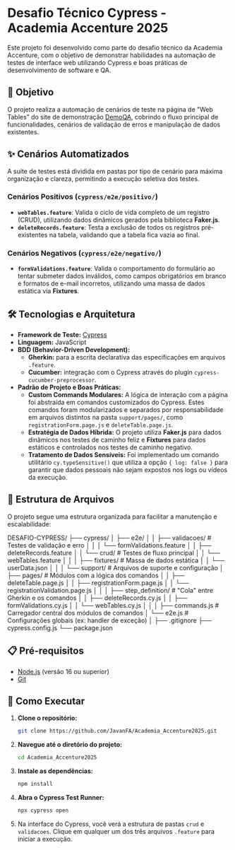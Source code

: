 # Desafio Técnico Cypress - Academia Accenture 2025

Este projeto foi desenvolvido como parte do desafio técnico da Academia Accenture, com o objetivo de demonstrar habilidades na automação de testes de interface web utilizando Cypress e boas práticas de desenvolvimento de software e QA.

## 🎯 Objetivo

O projeto realiza a automação de cenários de teste na página de "Web Tables" do site de demonstração [DemoQA](https://demoqa.com/webtables), cobrindo o fluxo principal de funcionalidades, cenários de validação de erros e manipulação de dados existentes.

## ✨ Cenários Automatizados

A suíte de testes está dividida em pastas por tipo de cenário para máxima organização e clareza, permitindo a execução seletiva dos testes.

### Cenários Positivos (`cypress/e2e/positivo/`)
* **`webTables.feature`**: Valida o ciclo de vida completo de um registro (CRUD), utilizando dados dinâmicos gerados pela biblioteca **Faker.js**.
* **`deleteRecords.feature`**: Testa a exclusão de todos os registros pré-existentes na tabela, validando que a tabela fica vazia ao final.

### Cenários Negativos (`cypress/e2e/negativo/`)
* **`formValidations.feature`**: Valida o comportamento do formulário ao tentar submeter dados inválidos, como campos obrigatórios em branco e formatos de e-mail incorretos, utilizando uma massa de dados estática via **Fixtures**.

## 🛠️ Tecnologias e Arquitetura

* **Framework de Teste:** [Cypress](https://www.cypress.io/)
* **Linguagem:** JavaScript
* **BDD (Behavior-Driven Development):**
    * **Gherkin:** para a escrita declarativa das especificações em arquivos `.feature`.
    * **Cucumber:** integração com o Cypress através do plugin `cypress-cucumber-preprocessor`.
* **Padrão de Projeto e Boas Práticas:**
    * **Custom Commands Modulares:** A lógica de interação com a página foi abstraída em comandos customizados do Cypress. Estes comandos foram modularizados e separados por responsabilidade em arquivos distintos na pasta `support/pages/`, como `registrationForm.page.js` e `deleteTable.page.js`.
    * **Estratégia de Dados Híbrida:** O projeto utiliza **Faker.js** para dados dinâmicos nos testes de caminho feliz e **Fixtures** para dados estáticos e controlados nos testes de caminho negativo.
    * **Tratamento de Dados Sensíveis:** Foi implementado um comando utilitário `cy.typeSensitive()` que utiliza a opção `{ log: false }` para garantir que dados pessoais não sejam expostos nos logs ou vídeos da execução.

## 🌳 Estrutura de Arquivos

O projeto segue uma estrutura organizada para facilitar a manutenção e escalabilidade:

DESAFIO-CYPRESS/
├── cypress/
│   ├── e2e/
│   │   ├── validacoes/           # Testes de validação e erro
│   │   │   └── formValidations.feature
│   │       ├── deleteRecords.feature
│   │   └── crud/                # Testes de fluxo principal
│   │       └── webTables.feature
│   │
│   ├── fixtures/                # Massa de dados estática
│   │   └── userData.json
│   │
│   └── support/                 # Arquivos de suporte e configuração
│       ├── pages/               # Módulos com a lógica dos comandos
│       │   ├── deleteTable.page.js
│       │   ├── registrationForm.page.js
│       │   └── registrationValidation.page.js
│       │
│       ├── step_definition/     # "Cola" entre Gherkin e os comandos
│       │   ├── deleteRecords.cy.js
│       │   ├── formValidations.cy.js
│       │   └── webTables.cy.js
│       │
│       ├── commands.js          # Carregador central dos módulos de comandos
│       └── e2e.js               # Configurações globais (ex: handler de exceção)
│
├── .gitignore
├── cypress.config.js
└── package.json

## 📋 Pré-requisitos

* [Node.js](https://nodejs.org/en/) (versão 16 ou superior)
* [Git](https://git-scm.com/)

## 🚀 Como Executar

1.  **Clone o repositório:**
    ```bash
    git clone https://github.com/JavanFA/Academia_Accenture2025.git
    ```

2.  **Navegue até o diretório do projeto:**
    ```bash
    cd Academia_Accenture2025
    ```

3.  **Instale as dependências:**
    ```bash
    npm install
    ```

4.  **Abra o Cypress Test Runner:**
    ```bash
    npx cypress open
    ```

5.  Na interface do Cypress, você verá a estrutura de pastas `crud` e `validacoes`. Clique em qualquer um dos três arquivos `.feature` para iniciar a execução.
